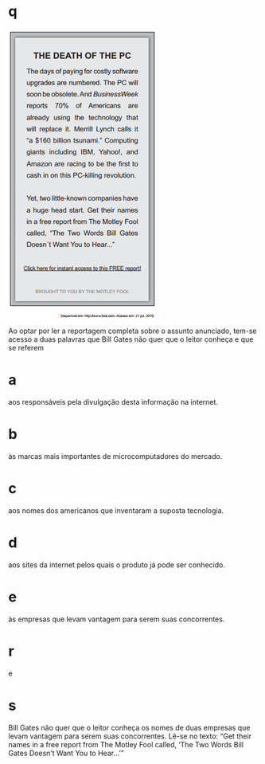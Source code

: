 # q
![](bef1463d-2ab3-a060-1837-5b2d743f5d08.png)

Ao optar por ler a reportagem completa sobre o assunto anunciado, tem-se acesso a duas palavras que Bill Gates não quer que o leitor conheça e que se referem

# a
aos responsáveis pela divulgação desta informação na internet.

# b
às marcas mais importantes de microcomputadores do mercado.

# c
aos nomes dos americanos que inventaram a suposta tecnologia.

# d
aos sites da internet pelos quais o produto já pode ser conhecido.

# e
às empresas que levam vantagem para serem suas concorrentes.

# r
e

# s
Bill Gates não quer que o leitor conheça os nomes de duas empresas que levam vantagem para serem suas concorrentes. Lê-se no texto: “Get their names in a free report from The Motley Fool called, ‘The Two Words Bill Gates Doesn’t Want You to Hear…’”
